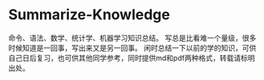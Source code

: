 # Summarize-Knowledge

   命令、语法、数学、统计学、机器学习知识总结。 
   写总是比看难一个量级，很多时候知道是一回事，写出来又是另一回事。
   闲时总结一下以前的学的知识，可供自己日后复习，也可供其他同学参考，同时提供md和pdf两种格式，转载请标明出处。
   
  
